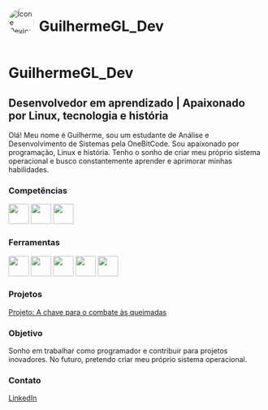 <div style="display: flex; align-items: center;">
  <!-- Imagem Arredondada -->
  <img src="https://cdn.jsdelivr.net/gh/devicons/devicon@latest/icons/devicon/devicon-plain.svg" width="50" height="50" style="border-radius: 50%; margin-right: 10px;" alt="Ícone Devicon" />

  <!-- Texto -->
  <h1>GuilhermeGL_Dev</h1>
</div>

  <!-- Texto de Introdução -->
  <div>
    <h1>GuilhermeGL_Dev</h1>
    <h2>Desenvolvedor em aprendizado | Apaixonado por Linux, tecnologia e história</h2>
    <p>Olá! Meu nome é Guilherme, sou um estudante de Análise e Desenvolvimento de Sistemas pela OneBitCode. Sou apaixonado por programação, Linux e história. Tenho o sonho de criar meu próprio sistema operacional e busco constantemente aprender e aprimorar minhas habilidades.</p>
  </div>
</div>

<h3>Competências</h3>
<p>
  <img src="https://cdn.jsdelivr.net/gh/devicons/devicon@latest/icons/html5/html5-original-wordmark.svg" width="40" />
  <img src="https://cdn.jsdelivr.net/gh/devicons/devicon@latest/icons/css3/css3-original-wordmark.svg" width="40" />
  <img src="https://cdn.jsdelivr.net/gh/devicons/devicon@latest/icons/javascript/javascript-original.svg" width="40" />
</p>

<h3>Ferramentas</h3>
<p>
  <img src="https://cdn.jsdelivr.net/gh/devicons/devicon@latest/icons/vscode/vscode-original.svg" width="40" />
  <img src="https://cdn.jsdelivr.net/gh/devicons/devicon@latest/icons/git/git-original.svg" width="40" />
  <img src="https://cdn.jsdelivr.net/gh/devicons/devicon@latest/icons/github/github-original.svg" width="40" />
  <img src="https://cdn.jsdelivr.net/gh/devicons/devicon@latest/icons/linux/linux-original.svg" width="40" />
  <img src="https://cdn.jsdelivr.net/gh/devicons/devicon@latest/icons/ubuntu/ubuntu-original.svg" width="40" />
</p>

<h3>Projetos</h3>
<p><a href="https://guilhermegomeslima.github.io/Projeto-a-chave-para-o-combate-s-queimadas/">Projeto: A chave para o combate às queimadas</a></p>

<h3>Objetivo</h3>
<p>Sonho em trabalhar como programador e contribuir para projetos inovadores. No futuro, pretendo criar meu próprio sistema operacional.</p>

<h3>Contato</h3>
<p><a href="https://www.linkedin.com/in/guilhermegomes-dev/">LinkedIn</a></p>
